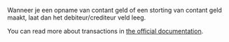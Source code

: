 Wanneer je een opname van contant geld of een storting van contant geld maakt, laat dan het debiteur/crediteur veld leeg.

You can read more about transactions in [the official documentation](https://docs.firefly-iii.org/concepts/transactions).